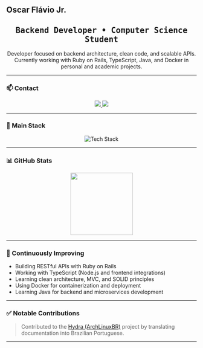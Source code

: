 ##  Oscar Flávio Jr.

<h2 align="center">
  <samp>Backend Developer • Computer Science Student</samp>
</h2>

<p align="center">
  Developer focused on backend architecture, clean code, and scalable APIs. <br>
  Currently working with Ruby on Rails, TypeScript, Java, and Docker in personal and academic projects.
</p>

---

### 📫 Contact

<p align="center">
  <a href="https://www.linkedin.com/in/oscar-fl%C3%A1vio-848492139/" target="_blank">
    <img src="https://img.shields.io/badge/LinkedIn-Connect-0077B5?style=for-the-badge&logo=linkedin&logoColor=white" />
  </a>
  <a href="mailto:oscarflaviojur@gmail.com">
    <img src="https://img.shields.io/badge/Email-Get%20in%20touch-D14836?style=for-the-badge&logo=gmail&logoColor=white"/>
  </a>
</p>

---

### 🧰 Main Stack

<p align="center">
  <img src="https://skillicons.dev/icons?i=ruby,rails,java,ts,docker,git&theme=dark" alt="Tech Stack" />
</p>

---

### 📊 GitHub Stats

<p align="center">
  <img src="https://github-readme-stats.vercel.app/api/top-langs/?username=OscarFlavioJr&layout=compact&theme=tokyonight" height="165"/>
</p>

---

### 🚧 Continuously Improving

- Building RESTful APIs with Ruby on Rails  
- Working with TypeScript (Node.js and frontend integrations)  
- Learning clean architecture, MVC, and SOLID principles  
- Using Docker for containerization and deployment  
- Learning Java for backend and microservices development

---

### ✅ Notable Contributions

> Contributed to the [Hydra (ArchLinuxBR)](https://github.com/archlinuxbr/hydra) project by translating documentation into Brazilian Portuguese.  

---
